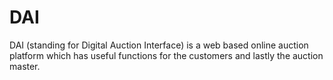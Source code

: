 # DAI
DAI (standing for Digital Auction Interface) is a web based online auction platform which has useful functions for the customers and lastly the auction master.

